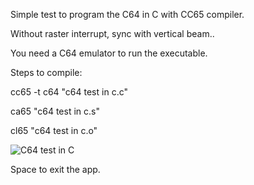 Simple test to program the C64 in C with CC65 compiler.

Without raster interrupt, sync with vertical beam..

You need a C64 emulator to run the executable.

Steps to compile:

cc65 -t c64 "c64 test in c.c"

ca65 "c64 test in c.s"

cl65 "c64 test in c.o"

![C64 test in C](https://user-images.githubusercontent.com/61118857/112975024-d6661d80-915b-11eb-85e4-21c65a53ab6c.gif)

Space to exit the app.

